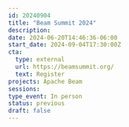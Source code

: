 ```yaml
---
id: 20240904
title: "Beam Summit 2024"
description: 
date: 2024-06-20T14:46:36-06:00
start_date: 2024-09-04T17:30:00Z
cta: 
  type: external
  url: https://beamsummit.org/
  text: Register
projects: Apache Beam
sessions: 
type_event: In person
status: previous
draft: false
---
```




